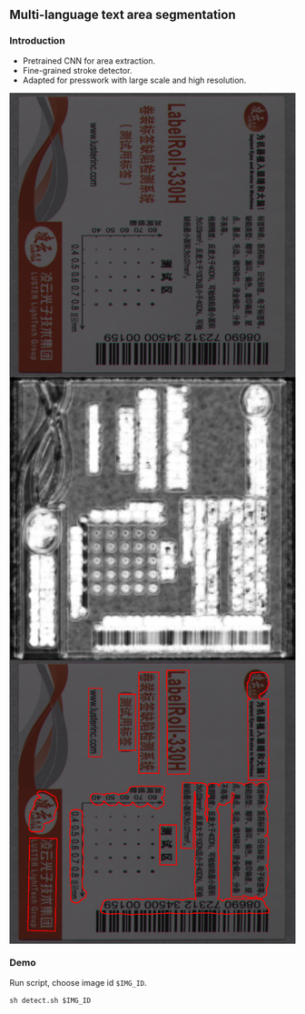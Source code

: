 ## Multi-language text area segmentation

### Introduction
- Pretrained CNN for area extraction.
- Fine-grained stroke detector.
- Adapted for presswork with large scale and high resolution.

<img src='ori/67.png' width='800' div align=center>
<img src='p1_out/67each2.png' width='800' div align=center>
<img src='p2_out/67.png' width='800' div align=center>

### Demo
Run script, choose image id `$IMG_ID`.
```
sh detect.sh $IMG_ID
```
